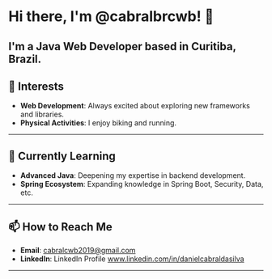 # Hi there, I'm @cabralbrcwb! 👋

I'm a **Java Web Developer** based in Curitiba, Brazil.
---

## 👀 Interests
- **Web Development**: Always excited about exploring new frameworks and libraries.
- **Physical Activities**: I enjoy biking and running.

---

## 🌱 Currently Learning
- **Advanced Java**: Deepening my expertise in backend development.
- **Spring Ecosystem**: Expanding knowledge in Spring Boot, Security, Data, etc.

---

## 📫 How to Reach Me
- **Email**: cabralcwb2019@gmail.com
- **LinkedIn**: LinkedIn Profile www.linkedin.com/in/danielcabraldasilva

---



